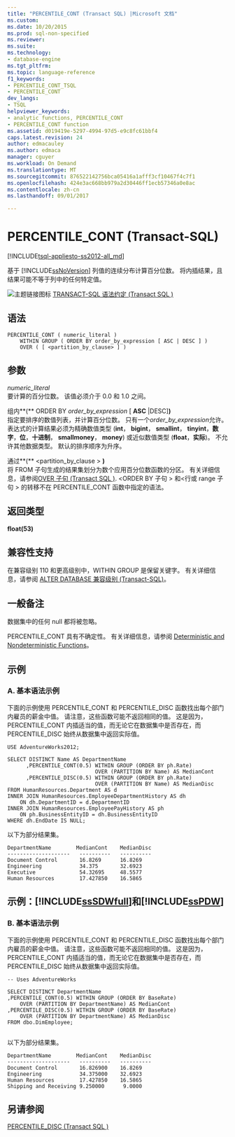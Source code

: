 ```yaml
---
title: "PERCENTILE_CONT (Transact SQL) |Microsoft 文档"
ms.custom: 
ms.date: 10/20/2015
ms.prod: sql-non-specified
ms.reviewer: 
ms.suite: 
ms.technology:
- database-engine
ms.tgt_pltfrm: 
ms.topic: language-reference
f1_keywords:
- PERCENTILE_CONT_TSQL
- PERCENTILE_CONT
dev_langs:
- TSQL
helpviewer_keywords:
- analytic functions, PERCENTILE_CONT
- PERCENTILE_CONT function
ms.assetid: d019419e-5297-4994-97d5-e9c8fc61bbf4
caps.latest.revision: 24
author: edmacauley
ms.author: edmaca
manager: cguyer
ms.workload: On Demand
ms.translationtype: MT
ms.sourcegitcommit: 876522142756bca05416a1afff3cf10467f4c7f1
ms.openlocfilehash: 424e3ac668bb979a2d30446ff1ecb57346a0e8ac
ms.contentlocale: zh-cn
ms.lasthandoff: 09/01/2017

---
```

# <a name="percentilecont-transact-sql"></a>PERCENTILE_CONT (Transact-SQL)
[!INCLUDE[tsql-appliesto-ss2012-all_md](../../includes/tsql-appliesto-ss2012-all-md.md)]

  基于 [!INCLUDE[ssNoVersion](../../includes/ssnoversion-md.md)] 列值的连续分布计算百分位数。 将内插结果，且结果可能不等于列中的任何特定值。  
  
 ![主题链接图标](../../database-engine/configure-windows/media/topic-link.gif "主题链接图标") [TRANSACT-SQL 语法约定 &#40;Transact SQL &#41;](../../t-sql/language-elements/transact-sql-syntax-conventions-transact-sql.md)  
  
## <a name="syntax"></a>语法  
  
```  
PERCENTILE_CONT ( numeric_literal )   
    WITHIN GROUP ( ORDER BY order_by_expression [ ASC | DESC ] )  
    OVER ( [ <partition_by_clause> ] )  
```  
  
## <a name="arguments"></a>参数  
 *numeric_literal*  
 要计算的百分位数。 该值必须介于 0.0 和 1.0 之间。  
  
 组内**(** ORDER BY *order_by_expression* [ **ASC** |DESC]**)**  
 指定要排序的数值列表，并计算百分位数。 只有一个*order_by_expression*允许。 表达式的计算结果必须为精确数值类型 (**int**， **bigint**， **smallint**， **tinyint**，**数字**，**位**，**十进制**， **smallmoney**， **money**) 或近似数值类型 (**float**，**实际**)。 不允许其他数据类型。 默认的排序顺序为升序。  
  
 通过**(** \<partition_by_clause > **)**  
 将 FROM 子句生成的结果集划分为数个应用百分位数函数的分区。 有关详细信息，请参阅[OVER 子句 &#40;Transact SQL &#41;](../../t-sql/queries/select-over-clause-transact-sql.md). \<ORDER BY 子句 > 和\<行或 range 子句 > 的转移不在 PERCENTILE_CONT 函数中指定的语法。  
  
## <a name="return-types"></a>返回类型  
 **float(53)**  
  
## <a name="compatibility-support"></a>兼容性支持  
 在兼容级别 110 和更高级别中，WITHIN GROUP 是保留关键字。 有关详细信息，请参阅 [ALTER DATABASE 兼容级别 (Transact-SQL)](../../t-sql/statements/alter-database-transact-sql-compatibility-level.md)。  
  
## <a name="general-remarks"></a>一般备注  
 数据集中的任何 null 都将被忽略。  
  
 PERCENTILE_CONT 具有不确定性。 有关详细信息，请参阅 [Deterministic and Nondeterministic Functions](../../relational-databases/user-defined-functions/deterministic-and-nondeterministic-functions.md)。  
  
## <a name="examples"></a>示例  
  
### <a name="a-basic-syntax-example"></a>A. 基本语法示例  
 下面的示例使用 PERCENTILE_CONT 和 PERCENTILE_DISC 函数找出每个部门内雇员的薪金中值。 请注意，这些函数可能不返回相同的值。 这是因为，PERCENTILE_CONT 内插适当的值，而无论它在数据集中是否存在，而 PERCENTILE_DISC 始终从数据集中返回实际值。  
  
```  
USE AdventureWorks2012;  
  
SELECT DISTINCT Name AS DepartmentName  
      ,PERCENTILE_CONT(0.5) WITHIN GROUP (ORDER BY ph.Rate)   
                            OVER (PARTITION BY Name) AS MedianCont  
      ,PERCENTILE_DISC(0.5) WITHIN GROUP (ORDER BY ph.Rate)   
                            OVER (PARTITION BY Name) AS MedianDisc  
FROM HumanResources.Department AS d  
INNER JOIN HumanResources.EmployeeDepartmentHistory AS dh   
    ON dh.DepartmentID = d.DepartmentID  
INNER JOIN HumanResources.EmployeePayHistory AS ph  
    ON ph.BusinessEntityID = dh.BusinessEntityID  
WHERE dh.EndDate IS NULL;  
```  
  
 以下为部分结果集。  
  
 ```
DepartmentName        MedianCont    MedianDisc
--------------------   ----------   ----------
Document Control       16.8269      16.8269
Engineering            34.375       32.6923
Executive              54.32695     48.5577
Human Resources        17.427850    16.5865
```  
  
## <a name="examples-includesssdwfullincludessssdwfull-mdmd-and-includesspdwincludessspdw-mdmd"></a>示例：[!INCLUDE[ssSDWfull](../../includes/sssdwfull-md.md)]和[!INCLUDE[ssPDW](../../includes/sspdw-md.md)]  
  
### <a name="b-basic-syntax-example"></a>B. 基本语法示例  
 下面的示例使用 PERCENTILE_CONT 和 PERCENTILE_DISC 函数找出每个部门内雇员的薪金中值。 请注意，这些函数可能不返回相同的值。 这是因为，PERCENTILE_CONT 内插适当的值，而无论它在数据集中是否存在，而 PERCENTILE_DISC 始终从数据集中返回实际值。  
  
```  
-- Uses AdventureWorks  
  
SELECT DISTINCT DepartmentName  
,PERCENTILE_CONT(0.5) WITHIN GROUP (ORDER BY BaseRate)  
    OVER (PARTITION BY DepartmentName) AS MedianCont  
,PERCENTILE_DISC(0.5) WITHIN GROUP (ORDER BY BaseRate)  
    OVER (PARTITION BY DepartmentName) AS MedianDisc  
FROM dbo.DimEmployee;  
  
```  
  
 以下为部分结果集。  
  
 ```
DepartmentName        MedianCont    MedianDisc
--------------------   ----------   ----------
Document Control       16.826900    16.8269
Engineering            34.375000    32.6923
Human Resources        17.427850    16.5865
Shipping and Receiving 9.250000      9.0000
```  
  
## <a name="see-also"></a>另请参阅  
 [PERCENTILE_DISC &#40;Transact SQL &#41;](../../t-sql/functions/percentile-disc-transact-sql.md)  
  
  



